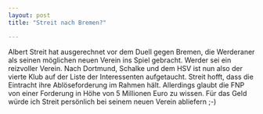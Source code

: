 ```yaml
---
layout: post
title: "Streit nach Bremen?"

---
```


Albert Streit hat ausgerechnet vor dem Duell gegen Bremen, die Werderaner als seinen möglichen neuen Verein ins Spiel gebracht. Werder sei ein reizvoller Verein. Nach Dortmund, Schalke und dem HSV ist nun also der vierte Klub auf der Liste der Interessenten aufgetaucht. Streit hofft, dass die Eintracht ihre Ablöseforderung im Rahmen hält. Allerdings glaubt die FNP von einer Forderung in Höhe von 5 Millionen Euro zu wissen. Für das Geld würde ich Streit persönlich bei seinem neuen Verein abliefern ;-)


